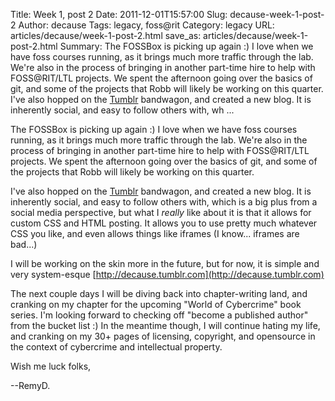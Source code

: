 Title: Week 1, post 2
Date: 2011-12-01T15:57:00
Slug: decause-week-1-post-2
Author: decause
Tags: legacy, foss@rit
Category: legacy
URL: articles/decause/week-1-post-2.html
save_as: articles/decause/week-1-post-2.html
Summary: The FOSSBox is picking up again :) I love when we have foss courses running, as it brings much more traffic through the lab. We're also in the process of bringing in another part-time hire to help with FOSS@RIT/LTL projects. We spent the afternoon going over the basics of git, and some of the projects that Robb will likely be working on this quarter.  I've also hopped on the [Tumblr](http://tumblr.com) bandwagon, and created a new blog. It is inherently social, and easy to follow others with, wh ... 

The FOSSBox is picking up again :) I love when we have foss courses running,
as it brings much more traffic through the lab. We're also in the process of
bringing in another part-time hire to help with FOSS@RIT/LTL projects. We
spent the afternoon going over the basics of git, and some of the projects
that Robb will likely be working on this quarter.

I've also hopped on the [Tumblr](http://tumblr.com) bandwagon, and created a
new blog. It is inherently social, and easy to follow others with, which is a
big plus from a social media perspective, but what I *really* like about it is
that it allows for custom CSS and HTML posting. It allows you to use pretty
much whatever CSS you like, and even allows things like iframes (I know...
iframes are bad...)

I will be working on the skin more in the future, but for now, it is simple
and very system-esque [http://decause.tumblr.com](http://decause.tumblr.com)

The next couple days I will be diving back into chapter-writing land, and
cranking on my chapter for the upcoming "World of Cybercrime" book series. I'm
looking forward to checking off "become a published author" from the bucket
list :) In the meantime though, I will continue hating my life, and cranking
on my 30+ pages of licensing, copyright, and opensource in the context of
cybercrime and intellectual property.

Wish me luck folks,

--RemyD.

